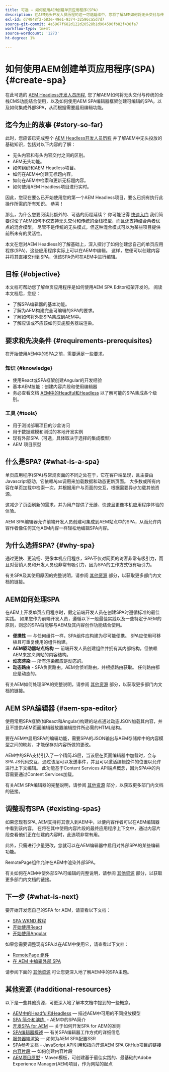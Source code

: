 ```yaml
---
title: 可选 — 如何使用AEM创建单页应用程序(SPA)
description: 在AEM无头开发人员历程的这一可选延续中，您将了解AEM如何将无头交付与传统的全栈CMS功能结合使用，以及如何使用AEM SPA编辑器框架创建可编辑的SPA。
exl-id: d74848f2-683e-49e1-9374-32596ca5d7d7
source-git-commit: 4a5967f682d122d20528b1d904590fb82f438fa7
workflow-type: tm+mt
source-wordcount: '1273'
ht-degree: 1%

---
```


# 如何使用AEM创建单页应用程序(SPA) {#create-spa}

在此可选的 [AEM Headless开发人员历程,](overview.md) 您了解AEM如何将无头交付与传统的全栈CMS功能结合使用，以及如何使用AEM SPA编辑器框架创建可编辑的SPA，以及如何集成外部SPA，从而根据需要启用编辑功能。

## 迄今为止的故事 {#story-so-far}

此时，您应该已完成整个 [AEM Headless开发人员历程](overview.md) 并了解AEM中无头投放的基础知识，包括对以下内容的了解：

* 无头内容和有头内容交付之间的区别。
* AEM无头功能。
* 如何组织和AEM Headless项目。
* 如何在AEM中创建无标题内容。
* 如何在AEM中检索和更新无标题内容。
* 如何使用AEM Headless项目进行实时。

因此，您现在要么已开始使用您的第一个AEM Headless项目，要么已拥有执行此操作所需的所有知识。 恭喜！

那么，为什么您要阅读此额外的、可选的历程延续？ 你可能记得 [快速入门](getting-started.md#integration-levels) 我们简要讨论了AEM如何不仅支持无头交付和传统的全栈模型，而且还支持结合两者优点的混合模型。 尽管不是传统的无头模式，但这种混合模式可以为某些项目提供前所未有的灵活性。

本文在您对AEM Headless的了解基础上，深入探讨了如何创建您自己的单页应用程序(SPA)，这些应用程序实际上可以在AEM中编辑。 这样，您便可以创建内容并将其直接交付到SPA，但该SPA仍可在AEM中进行编辑。

## 目标 {#objective}

本文档可帮助您了解单页应用程序是如何使用AEM SPA Editor框架开发的。 阅读本文档后，您应：

* 了解SPA编辑器的基本功能。
* 了解为AEM构建完全可编辑的SPA的要求。
* 了解如何将外部SPA集成到AEM中。
* 了解应该或不应该如何实施服务器端渲染。

## 要求和先决条件 {#requirements-prerequisites}

在开始使用AEM中的SPA之前，需要满足一些要求。

### 知识 {#knowledge}

* 使用React或SPA框架创建Angular的开发经验
* 基本AEM技能：创建内容片段和使用编辑器
* 务必查看文档 [AEM中的Headful和Headless](/help/implementing/developing/headful-headless.md) 以了解可能的SPA集成各个级别。

### 工具 {#tools}

* 用于测试部署项目的沙盒访问
* 用于数据建模和测试的本地开发实例
* 现有外部SPA（可选，具体取决于选择的集成模型）
* AEM 项目原型

## 什么是SPA? {#what-is-a-spa}

单页应用程序(SPA)与常规页面的不同之处在于，它在客户端呈现，且主要由Javascript驱动，它依赖Ajax调用来加载数据和动态更新页面。 大多数或所有内容在单页加载中检索一次，并根据用户与页面的交互，根据需要异步加载其他资源。

这减少了页面刷新的需求，并为用户提供了无缝、快速且更像本机应用程序体验的体验。

AEM SPA编辑器允许前端开发人员创建可集成到AEM站点中的SPA，从而允许内容作者像任何其他AEM内容一样轻松地编辑SPA内容。

## 为什么选择SPA? {#why-spa}

通过更快、更流畅、更像本机应用程序，SPA不仅对网页的访客非常有吸引力，而且对营销人员和开发人员也非常有吸引力，因为SPA的工作方式很有吸引力。

有关SPA及其使用原因的完整说明，请参阅 [其他资源](#additional-resources) 部分，以获取更多部门内文档的链接。

## AEM如何处理SPA

在AEM上开发单页应用程序时，假定前端开发人员在创建SPA时遵循标准的最佳实践。 如果您作为前端开发人员，遵循以下一般最佳实践以及一些特定于AEM的原则，则您的SPA将能够与AEM及其内容创作功能结合使用。

* **便携性**  — 与任何组件一样，SPA组件应构建为尽可能便携。 SPA应使用可移植且可重复使用的组件构建。
* **AEM驱动器站点结构**  — 前端开发人员创建组件并拥有其内部结构，但依赖AEM来定义网站的内容结构。
* **动态渲染**  — 所有渲染都应是动态的。
* **动态路由** - SPA负责路由，AEM会侦听路由，并根据路由获取。 任何路由都应是动态的。

有关AEM如何处理SPA的完整说明，请参阅 [其他资源](#additional-resources) 部分，以获取更多部门内文档的链接。

## AEM SPA编辑器 {#aem-spa-editor}

使用常用SPA框架(如React和Angular)构建的站点通过动态JSON加载其内容，并且不提供AEM页面编辑器放置编辑控件所必需的HTML结构。

要在AEM中启用SPA的编辑功能，需要SPA的JSON输出与AEM存储库中的内容模型之间的映射，才能保存对内容所做的更改。

AEM中的SPA支持引入了一个精简JS层，当该层在页面编辑器中加载时，会与SPA JS代码交互，通过该层可以发送事件，并且可以激活编辑控件的位置以允许进行上下文编辑。 此功能基于Content Services API端点概念，因为SPA中的内容需要通过Content Services加载。

有关AEM SPA编辑器的完整说明，请参阅 [其他资源](#additional-resources) 部分，以获取更多部门内文档的链接。

## 调整现有SPA {#existing-spas}

如果您现有SPA, AEM支持将其嵌入到AEM中，以便内容作者可以在AEM编辑器中看到该内容。 在将在其中使用内容片段的最终应用程序上下文中，通过内容片段查看他们正在创建的内容时，此选项非常有用。

此外，只需进行少量更改，您就可以在AEM编辑器中启用对外部SPA的某些编辑功能。

RemotePage组件允许在AEM中渲染外部SPA。

有关如何在AEM中使外部SPA可编辑的完整说明，请参阅 [其他资源](#additional-resources) 部分，以获取更多部门内文档的链接。

## 下一步 {#what-is-next}

要开始开发您自己的SPA for AEM，请查看以下文档：

* [SPA WKND 教程](/help/implementing/developing/hybrid/wknd-tutorial.md)
* [开始使用React](/help/implementing/developing/hybrid/getting-started-react.md)
* [开始使用Angular](/help/implementing/developing/hybrid/getting-started-angular.md)

如果您需要调整现有SPA以在AEM中使用它，请查看以下文档：

* [RemotePage 组件](/help/implementing/developing/hybrid/remote-page.md)
* [在 AEM 中编辑外部 SPA](/help/implementing/developing/hybrid/editing-external-spa.md)

请参阅下面的 [其他资源](#additional-resources) 可让您更深入地了解AEM中的SPA主题。

## 其他资源 {#additional-resources}

以下是一些其他资源，可更深入地了解本文档中提到的一些概念。

* [AEM中的Headful和Headless](/help/implementing/developing/headful-headless.md)  — 描述AEM中可用的不同投放模型
* [SPA 简介和演练.](/help/implementing/developing/hybrid/introduction.md) - AEM中的SPA简介
* [开发SPA for AEM](/help/implementing/developing/hybrid/developing.md)  — 关于如何开发SPA for AEM的准则
* [SPA编辑器概述](/help/implementing/developing/hybrid/editor-overview.md)  — 有关SPA编辑器工作方式的详细信息
* [服务器端渲染](/help/implementing/developing/hybrid/ssr.md)  — 如何为AEM SPA配置SSR
* [SPA参考文档](/help/implementing/developing/hybrid/reference-materials.md) - JavaScript API引用和指向开源AEM SPA GitHub项目的链接
* [内容片段](/help/assets/content-fragments/content-fragments.md)  — 如何创建内容片段
* [AEM项目原型](https://experienceleague.adobe.com/docs/experience-manager-core-components/using/developing/archetype/overview.html) - Maven模板，可创建基于最佳实践的、最基础的Adobe Experience Manager(AEM)项目，作为网站的起点
